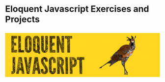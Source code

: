 <p align="center">
  <h1> Eloquent Javascript Exercises and Projects
</p>
<p align="center">
  <img src="images/eloquent-javascript.png" />
</p>

